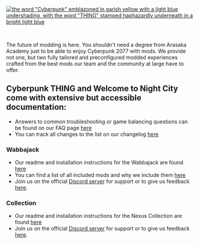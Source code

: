 [![the word "Cyberpunk" emblazoned in garish yellow with a light blue undershading, with the word "THING" stamped haphazardly underneath in a bright light blue](https://i.imgur.com/gpCLQ6t.gif)](https://discord.gg/eJdMQKnQVt)

&#10240;

The future of modding is here. You shouldn't need a degree from Arasaka Academy just to be able to enjoy Cyberpunk 2077 with mods. We provide not one, but two fully tailored and preconfigured modded experiences crafted from the best mods our team and the community at large have to offer.


## **Cyberpunk THING** and **Welcome to Night City** come with extensive but accessible documentation:

- Answers to common troubleshooting or game balancing questions can be found on our FAQ page [here](https://github.com/z9er/CyberpunkTHING/blob/main/FAQ.md)
- You can track all changes to the list on our changelog [here](https://github.com/z9er/CyberpunkTHING/tree/main/Changelogs)

### Wabbajack

- Our readme and installation instructions for the Wabbajack are found [here](https://github.com/z9er/CyberpunkTHING/blob/main/Wabbajack/Readme.md)
- You can find a list of all included mods and why we include them [here](https://github.com/z9er/CyberpunkTHING/blob/main/Wabbajack/Modlist.md)
- Join us on the official [Discord server](https://discord.gg/eJdMQKnQVt) for support or to give us feedback [here](https://discord.gg/eJdMQKnQVt).

### Collection

- Our readme and installation instructions for the Nexus Collection are found [here](https://next.nexusmods.com/cyberpunk2077/collections/iszwwe)
- Join us on the official [Discord server](https://discord.gg/eJdMQKnQVt) for support or to give us feedback [here](https://discord.gg/eJdMQKnQVt).
